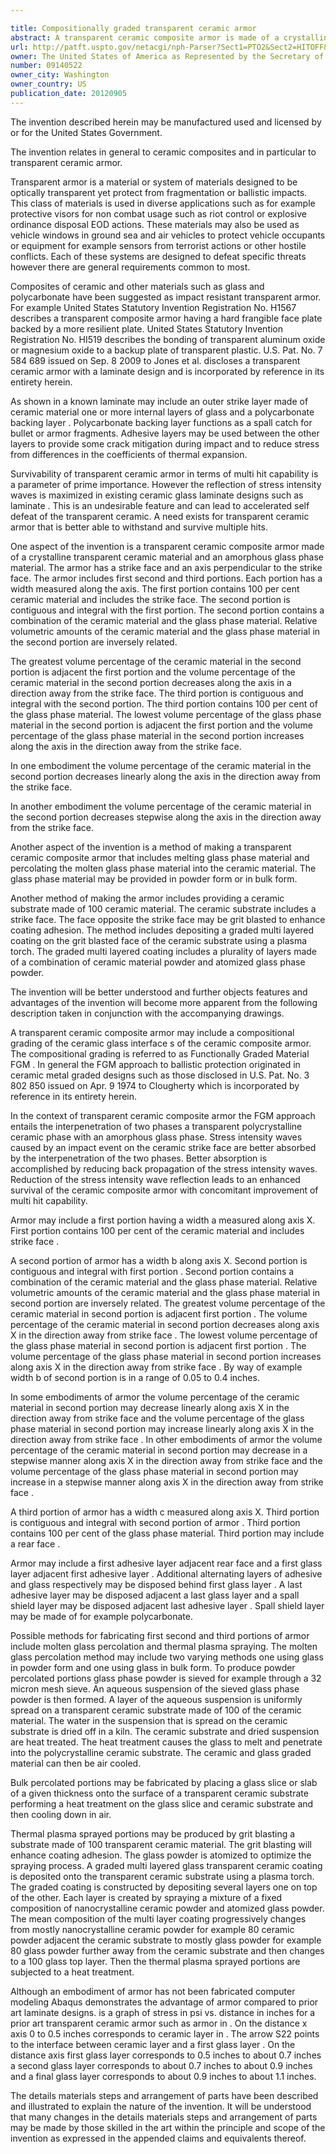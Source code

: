 ```yaml
---

title: Compositionally graded transparent ceramic armor
abstract: A transparent ceramic composite armor is made of a crystalline transparent ceramic material and an amorphous glass phase material. The armor includes a first portion containing 100 per cent ceramic material; a second portion contiguous and integral with the first portion and containing a combination of the ceramic material and the glass phase material; and a third portion contiguous and integral with the second portion and containing 100 per cent glass phase material. Relative volumetric amounts of the ceramic material and the glass phase material in the second portion are inversely related and a greatest volume percentage of the ceramic material is adjacent the first portion. The volume percentage of the ceramic material in the second portion decreases a direction away from the strike face of the armor, while the volume percentage of the glass phase material increases in the same direction.
url: http://patft.uspto.gov/netacgi/nph-Parser?Sect1=PTO2&Sect2=HITOFF&p=1&u=%2Fnetahtml%2FPTO%2Fsearch-adv.htm&r=1&f=G&l=50&d=PALL&S1=09140522&OS=09140522&RS=09140522
owner: The United States of America as Represented by the Secretary of the Army
number: 09140522
owner_city: Washington
owner_country: US
publication_date: 20120905
---
```

The invention described herein may be manufactured used and licensed by or for the United States Government.

The invention relates in general to ceramic composites and in particular to transparent ceramic armor.

Transparent armor is a material or system of materials designed to be optically transparent yet protect from fragmentation or ballistic impacts. This class of materials is used in diverse applications such as for example protective visors for non combat usage such as riot control or explosive ordinance disposal EOD actions. These materials may also be used as vehicle windows in ground sea and air vehicles to protect vehicle occupants or equipment for example sensors from terrorist actions or other hostile conflicts. Each of these systems are designed to defeat specific threats however there are general requirements common to most.

Composites of ceramic and other materials such as glass and polycarbonate have been suggested as impact resistant transparent armor. For example United States Statutory Invention Registration No. H1567 describes a transparent composite armor having a hard frangible face plate backed by a more resilient plate. United States Statutory Invention Registration No. HI519 describes the bonding of transparent aluminum oxide or magnesium oxide to a backup plate of transparent plastic. U.S. Pat. No. 7 584 689 issued on Sep. 8 2009 to Jones et al. discloses a transparent ceramic armor with a laminate design and is incorporated by reference in its entirety herein.

As shown in a known laminate may include an outer strike layer made of ceramic material one or more internal layers of glass and a polycarbonate backing layer . Polycarbonate backing layer functions as a spall catch for bullet or armor fragments. Adhesive layers may be used between the other layers to provide some crack mitigation during impact and to reduce stress from differences in the coefficients of thermal expansion.

Survivability of transparent ceramic armor in terms of multi hit capability is a parameter of prime importance. However the reflection of stress intensity waves is maximized in existing ceramic glass laminate designs such as laminate . This is an undesirable feature and can lead to accelerated self defeat of the transparent ceramic. A need exists for transparent ceramic armor that is better able to withstand and survive multiple hits.

One aspect of the invention is a transparent ceramic composite armor made of a crystalline transparent ceramic material and an amorphous glass phase material. The armor has a strike face and an axis perpendicular to the strike face. The armor includes first second and third portions. Each portion has a width measured along the axis. The first portion contains 100 per cent ceramic material and includes the strike face. The second portion is contiguous and integral with the first portion. The second portion contains a combination of the ceramic material and the glass phase material. Relative volumetric amounts of the ceramic material and the glass phase material in the second portion are inversely related.

The greatest volume percentage of the ceramic material in the second portion is adjacent the first portion and the volume percentage of the ceramic material in the second portion decreases along the axis in a direction away from the strike face. The third portion is contiguous and integral with the second portion. The third portion contains 100 per cent of the glass phase material. The lowest volume percentage of the glass phase material in the second portion is adjacent the first portion and the volume percentage of the glass phase material in the second portion increases along the axis in the direction away from the strike face.

In one embodiment the volume percentage of the ceramic material in the second portion decreases linearly along the axis in the direction away from the strike face.

In another embodiment the volume percentage of the ceramic material in the second portion decreases stepwise along the axis in the direction away from the strike face.

Another aspect of the invention is a method of making a transparent ceramic composite armor that includes melting glass phase material and percolating the molten glass phase material into the ceramic material. The glass phase material may be provided in powder form or in bulk form.

Another method of making the armor includes providing a ceramic substrate made of 100 ceramic material. The ceramic substrate includes a strike face. The face opposite the strike face may be grit blasted to enhance coating adhesion. The method includes depositing a graded multi layered coating on the grit blasted face of the ceramic substrate using a plasma torch. The graded multi layered coating includes a plurality of layers made of a combination of ceramic material powder and atomized glass phase powder.

The invention will be better understood and further objects features and advantages of the invention will become more apparent from the following description taken in conjunction with the accompanying drawings.

A transparent ceramic composite armor may include a compositional grading of the ceramic glass interface s of the ceramic composite armor. The compositional grading is referred to as Functionally Graded Material FGM . In general the FGM approach to ballistic protection originated in ceramic metal graded designs such as those disclosed in U.S. Pat. No. 3 802 850 issued on Apr. 9 1974 to Clougherty which is incorporated by reference in its entirety herein.

In the context of transparent ceramic composite armor the FGM approach entails the interpenetration of two phases a transparent polycrystalline ceramic phase with an amorphous glass phase. Stress intensity waves caused by an impact event on the ceramic strike face are better absorbed by the interpenetration of the two phases. Better absorption is accomplished by reducing back propagation of the stress intensity waves. Reduction of the stress intensity wave reflection leads to an enhanced survival of the ceramic composite armor with concomitant improvement of multi hit capability.

Armor may include a first portion having a width a measured along axis X. First portion contains 100 per cent of the ceramic material and includes strike face .

A second portion of armor has a width b along axis X. Second portion is contiguous and integral with first portion . Second portion contains a combination of the ceramic material and the glass phase material. Relative volumetric amounts of the ceramic material and the glass phase material in second portion are inversely related. The greatest volume percentage of the ceramic material in second portion is adjacent first portion . The volume percentage of the ceramic material in second portion decreases along axis X in the direction away from strike face . The lowest volume percentage of the glass phase material in second portion is adjacent first portion . The volume percentage of the glass phase material in second portion increases along axis X in the direction away from strike face . By way of example width b of second portion is in a range of 0.05 to 0.4 inches.

In some embodiments of armor the volume percentage of the ceramic material in second portion may decrease linearly along axis X in the direction away from strike face and the volume percentage of the glass phase material in second portion may increase linearly along axis X in the direction away from strike face . In other embodiments of armor the volume percentage of the ceramic material in second portion may decrease in a stepwise manner along axis X in the direction away from strike face and the volume percentage of the glass phase material in second portion may increase in a stepwise manner along axis X in the direction away from strike face .

A third portion of armor has a width c measured along axis X. Third portion is contiguous and integral with second portion of armor . Third portion contains 100 per cent of the glass phase material. Third portion may include a rear face .

Armor may include a first adhesive layer adjacent rear face and a first glass layer adjacent first adhesive layer . Additional alternating layers of adhesive and glass respectively may be disposed behind first glass layer . A last adhesive layer may be disposed adjacent a last glass layer and a spall shield layer may be disposed adjacent last adhesive layer . Spall shield layer may be made of for example polycarbonate.

Possible methods for fabricating first second and third portions of armor include molten glass percolation and thermal plasma spraying. The molten glass percolation method may include two varying methods one using glass in powder form and one using glass in bulk form. To produce powder percolated portions glass phase powder is sieved for example through a 32 micron mesh sieve. An aqueous suspension of the sieved glass phase powder is then formed. A layer of the aqueous suspension is uniformly spread on a transparent ceramic substrate made of 100 of the ceramic material. The water in the suspension that is spread on the ceramic substrate is dried off in a kiln. The ceramic substrate and dried suspension are heat treated. The heat treatment causes the glass to melt and penetrate into the polycrystalline ceramic substrate. The ceramic and glass graded material can then be air cooled.

 Bulk percolated portions may be fabricated by placing a glass slice or slab of a given thickness onto the surface of a transparent ceramic substrate performing a heat treatment on the glass slice and ceramic substrate and then cooling down in air.

Thermal plasma sprayed portions may be produced by grit blasting a substrate made of 100 transparent ceramic material. The grit blasting will enhance coating adhesion. The glass powder is atomized to optimize the spraying process. A graded multi layered glass transparent ceramic coating is deposited onto the transparent ceramic substrate using a plasma torch. The graded coating is constructed by depositing several layers one on top of the other. Each layer is created by spraying a mixture of a fixed composition of nanocrystalline ceramic powder and atomized glass powder. The mean composition of the multi layer coating progressively changes from mostly nanocrystalline ceramic powder for example 80 ceramic powder adjacent the ceramic substrate to mostly glass powder for example 80 glass powder further away from the ceramic substrate and then changes to a 100 glass top layer. Then the thermal plasma sprayed portions are subjected to a heat treatment.

Although an embodiment of armor has not been fabricated computer modeling Abaqus demonstrates the advantage of armor compared to prior art laminate designs. is a graph of stress in psi vs. distance in inches for a prior art transparent ceramic armor such as armor in . On the distance x axis 0 to 0.5 inches corresponds to ceramic layer in . The arrow S22 points to the interface between ceramic layer and a first glass layer . On the distance axis first glass layer corresponds to 0.5 inches to about 0.7 inches a second glass layer corresponds to about 0.7 inches to about 0.9 inches and a final glass layer corresponds to about 0.9 inches to about 1.1 inches.

The details materials steps and arrangement of parts have been described and illustrated to explain the nature of the invention. It will be understood that many changes in the details materials steps and arrangement of parts may be made by those skilled in the art within the principle and scope of the invention as expressed in the appended claims and equivalents thereof.

